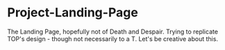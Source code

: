 # Project-Landing-Page
The Landing Page, hopefully not of Death and Despair. Trying to replicate TOP's design - though not necessarily to a T. Let's be creative about this.
